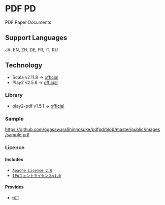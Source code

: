 # PDF PD
PDF Paper Documents

## Support Languages
JA, EN, ZH, DE, FR, IT, RU

## Technology
* Scala v2.11.8 -> [official](http://www.scala-lang.org/download/)
* Play2 v2.5.6 -> [official](https://www.playframework.com/download)

### Library
* play2-pdf v1.5.1 -> [official](https://github.com/innoveit/play2-pdf)

### Sample
https://github.com/ogasawaraShinnosuke/pdfpd/blob/master/public/images/sample.pdf

### Licence
#### Includes 
* [`Apache License 2.0`](https://www.apache.org/licenses/LICENSE-2.0)
* [`IPAフォントライセンスv1.0`](http://ipafont.ipa.go.jp/ipa_font_license_v1-html#jp)

#### Provides
* [`MIT`](https://github.com/ogasawaraShinnosuke/pdfpd/blob/master/LICENSE)
